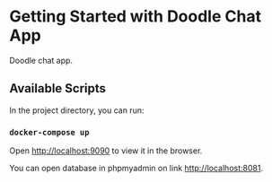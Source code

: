 # Getting Started with Doodle Chat App

Doodle chat app.

## Available Scripts

In the project directory, you can run:

### `docker-compose up`

Open [http://localhost:9090](http://localhost:9090) to view it in the browser.

You can open database in phpmyadmin on link [http://localhost:8081](http://localhost:8081).
